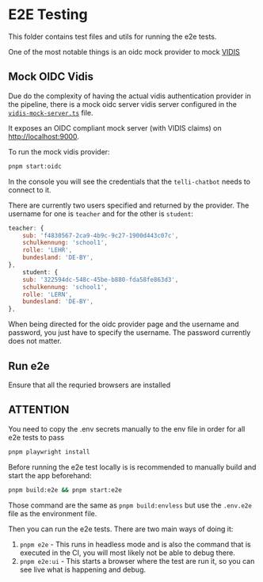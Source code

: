 # E2E Testing

This folder contains test files and utils for running the e2e tests.

One of the most notable things is an oidc mock provider to mock [VIDIS](https://www.vidis.schule/)

## Mock OIDC Vidis

Due do the complexity of having the actual vidis authentication provider in the pipeline,
there is a mock oidc server vidis server configured in the [`vidis-mock-server.ts`](./vidis-mock-server.ts) file.

It exposes an OIDC compliant mock server (with VIDIS claims) on [http://localhost:9000](http://localhost:9000).

To run the mock vidis provider:

```sh
pnpm start:oidc
```

In the console you will see the credentials that the `telli-chatbot` needs to connect to it.

There are currently two users specified and returned by the provider. The username for one is `teacher` and for the other is `student`:

```js
teacher: {
    sub: 'f4830567-2ca9-4b9c-9c27-1900d443c07c',
    schulkennung: 'school1',
    rolle: 'LEHR',
    bundesland: 'DE-BY',
},
    student: {
    sub: '322594dc-548c-45be-b880-fda58fe863d3',
    schulkennung: 'school1',
    rolle: 'LERN',
    bundesland: 'DE-BY',
},
```

When being directed for the oidc provider page and the username and password, you just have to specify the username. The password currently does not matter.

## Run e2e

Ensure that all the requried browsers are installed

## ATTENTION

You need to copy the .env secrets manually to the env file in order for all e2e tests to pass

```sh
pnpm playwright install
```

Before running the e2e test locally is is recommended to manually build and start the app beforehand:

```sh
pnpm build:e2e && pnpm start:e2e
```

Those command are the same as `pnpm build:envless` but use the `.env.e2e` file as the environment file.

Then you can run the e2e tests. There are two main ways of doing it:

1. `pnpm e2e` - This runs in headless mode and is also the command that is executed in the CI, you will most likely not be able to debug there.
2. `pnpm e2e:ui` - This starts a browser where the test are run it, so you can see live what is happening and debug.
